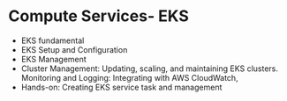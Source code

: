 # Compute Services- EKS
- EKS fundamental
- EKS Setup and Configuration
- EKS Management
- Cluster Management: Updating, scaling, and maintaining EKS clusters.
Monitoring and Logging: Integrating with AWS CloudWatch,
- Hands-on: Creating EKS service task and management
